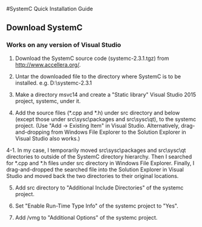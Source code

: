 #SystemC Quick Installation Guide
## Download SystemC 
### Works on any version of Visual Studio
1. Download the SystemC source code (systemc-2.3.1.tgz) from http://www.accellera.org/.

2. Untar the downloaded file to the directory where SystemC is to be installed.
e.g. D:\systemc-2.3.1

3. Make a directory msvc14 and create a "Static library" Visual Studio 2015 project, systemc, under it.

4. Add the source files (*.cpp and *.h) under src directory and below (except those under src\sysc\packages and src\sysc\qt), to the systemc project.
(Use "Add → Existing Item" in Visual Studio. Alternatively, drag-and-dropping from Windows File Explorer to the Solution Explorer in Visual Studio also works.)

4-1. In my case, I temporarily moved src\sysc\packages and src\sysc\qt directories to outside of the SystemC directory hierarchy. Then I searched for *.cpp and *.h files under src directory in Windows File Explorer. Finally, I drag-and-dropped the searched file into the Solution Explorer in Visual Studio and moved back the two directories to their original locations.

5. Add src directory to "Additional Include Directories" of the systemc project.

6. Set "Enable Run-Time Type Info" of the systemc project to "Yes".

7. Add /vmg to "Additional Options" of the systemc project.

